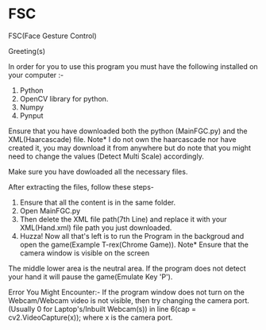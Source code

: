 # FSC
FSC(Face Gesture Control)


Greeting(s)

In order for you to use this program you must have the following installed on your computer :-

1. Python
2. OpenCV library for python.
3. Numpy
4. Pynput

Ensure that you have downloaded both the python (MainFGC.py) and the XML(Haarcascade) file. Note* I do not own the haarcascade nor have created it, you may download it from anywhere but do note that you might need to change the values (Detect Multi Scale) accordingly. 

Make sure you have dowloaded all the necessary files.

After extracting the files, follow these steps-
1. Ensure that all the content is in the same folder.
2. Open MainFGC.py
3. Then delete the XML file path(7th Line) and replace it with your XML(Hand.xml) file path you just downloaded.
4. Huzza! Now all that's left is to run the Program in the backgroud and open the game(Example T-rex(Chrome Game)).
Note* Ensure that the camera window is visible on the screen 

The middle lower area is the neutral area. If the program does not detect your hand it will pause the game(Emulate Key 'P').

Error You Might Encounter:-
If the program window does not turn on the Webcam/Webcam video is not visible, then try changing the camera port.(Usually 0 for Laptop's/Inbuilt Webcam(s)) in line 6(cap = cv2.VideoCapture(x)); where x is the camera port.
